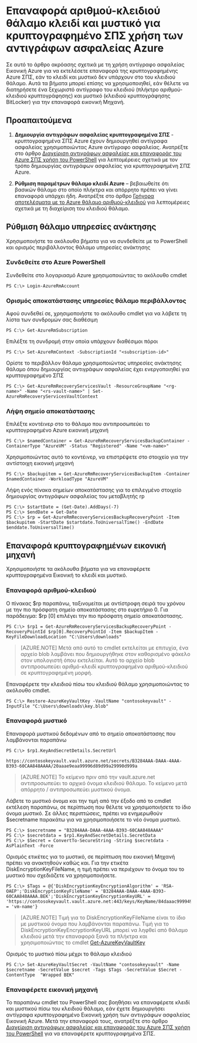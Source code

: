 <properties
    pageTitle="Επαναφορά αριθμού-κλειδιού θάλαμο κλειδί και μυστικό για κρυπτογραφημένο ΣΠΣ χρήση των αντιγράφων ασφαλείας Azure | Microsoft Azure"
    description="Μάθετε πώς μπορείτε να επαναφέρετε κλειδί θάλαμο κλειδί και μυστικό στο αντίγραφο ασφαλείας Azure χρησιμοποιώντας το PowerShell"
    services="backup"
    documentationCenter=""
    authors="JPallavi"
    manager="vijayts"
    editor=""/>

<tags
    ms.service="backup"
    ms.workload="storage-backup-recovery"
    ms.tgt_pltfrm="na"
    ms.devlang="na"
    ms.topic="article"
    ms.date="10/18/2016"
    ms.author="JPallavi" />

# <a name="restore-key-vault-key-and-secret-for-encrypted-vms-using-azure-backup"></a>Επαναφορά αριθμού-κλειδιού θάλαμο κλειδί και μυστικό για κρυπτογραφημένο ΣΠΣ χρήση των αντιγράφων ασφαλείας Azure
Σε αυτό το άρθρο ακρόασης σχετικά με τη χρήση αντίγραφο ασφαλείας Εικονική Azure για να εκτελέσετε επαναφορά της κρυπτογραφημένης Azure ΣΠΣ, εάν το κλειδί και μυστικό δεν υπάρχουν στο του κλειδιού θάλαμο. Αυτά τα βήματα μπορεί επίσης να χρησιμοποιηθεί, εάν θέλετε να διατηρήσετε ένα ξεχωριστό αντίγραφο του κλειδιού (πλήκτρο αριθμού-κλειδιού κρυπτογράφησης) και μυστικό (κλειδιού κρυπτογράφησης BitLocker) για την επαναφορά εικονική Μηχανή.

## <a name="pre-requisites"></a>Προαπαιτούμενα

1. **Δημιουργία αντιγράφων ασφαλείας κρυπτογραφημένα ΣΠΣ** - κρυπτογραφημένα ΣΠΣ Azure έχουν δημιουργηθεί αντίγραφα ασφαλείας χρησιμοποιώντας Azure αντίγραφο ασφαλείας. Ανατρέξτε στο άρθρο [Διαχείριση αντιγράφων ασφαλείας και επαναφοράς του Azure ΣΠΣ χρήση του PowerShell](backup-azure-vms-automation.md) για λεπτομέρειες σχετικά με τον τρόπο δημιουργίας αντιγράφων ασφαλείας για κρυπτογραφημένη ΣΠΣ Azure.

2. **Ρύθμιση παραμέτρων θάλαμο κλειδί Azure** – βεβαιωθείτε ότι βασικών θάλαμο στο οποίο πλήκτρα και απόρρητο πρέπει να γίνει επαναφορά υπάρχει ήδη. Ανατρέξτε στο άρθρο [Γρήγορα αποτελέσματα με το Azure θάλαμο αριθμού-κλειδιού](../key-vault/key-vault-get-started.md) για λεπτομέρειες σχετικά με τη διαχείριση του κλειδιού θάλαμο.

## <a name="setup-recovery-services-vault"></a>Ρύθμιση θάλαμο υπηρεσίες ανάκτησης 
Χρησιμοποιήστε τα ακόλουθα βήματα για να συνδεθείτε με το PowerShell και ορισμός περιβάλλοντος θάλαμο υπηρεσίες ανάκτησης

### <a name="log-in-to-azure-powershell"></a>Συνδεθείτε στο Azure PowerShell 

Συνδεθείτε στο λογαριασμό Azure χρησιμοποιώντας το ακόλουθο cmdlet

```
PS C:\> Login-AzureRmAccount
```

### <a name="set-recovery-services-vault-context"></a>Ορισμός αποκατάστασης υπηρεσίες θάλαμο περιβάλλοντος

Αφού συνδεθεί σε, χρησιμοποιήστε το ακόλουθο cmdlet για να λάβετε τη λίστα των συνδρομών σας διαθέσιμη

```
PS C:\> Get-AzureRmSubscription
```

Επιλέξτε τη συνδρομή στην οποία υπάρχουν διαθέσιμοι πόροι

```
PS C:\> Set-AzureRmContext -SubscriptionId "<subscription-id>"
```

Ορίστε το περιβάλλον θάλαμο χρησιμοποιώντας υπηρεσίες ανάκτησης θάλαμο όπου δημιουργίας αντιγράφων ασφαλείας έχει ενεργοποιηθεί για κρυπτογραφημένο ΣΠΣ

```
PS C:\> Get-AzureRmRecoveryServicesVault -ResourceGroupName "<rg-name>" -Name "<rs-vault-name>" | Set-AzureRmRecoveryServicesVaultContext
```

### <a name="get-recovery-point"></a>Λήψη σημείο αποκατάστασης 

Επιλέξτε κοντέινερ στο το θάλαμο που αντιπροσωπεύει το κρυπτογραφημένο Azure εικονική μηχανή

```
PS C:\> $namedContainer = Get-AzureRmRecoveryServicesBackupContainer -ContainerType "AzureVM" -Status "Registered" -Name "<vm-name>"
```

Χρησιμοποιώντας αυτό το κοντέινερ, να επιστρέψετε στο στοιχείο για την αντίστοιχη εικονική μηχανή

```
PS C:\> $backupitem = Get-AzureRmRecoveryServicesBackupItem -Container $namedContainer -WorkloadType "AzureVM"
```

Λήψη ενός πίνακα σημείων αποκατάστασης για το επιλεγμένο στοιχείο δημιουργίας αντιγράφων ασφαλείας του μεταβλητής rp

```
PS C:\> $startDate = (Get-Date).AddDays(-7)
PS C:\> $endDate = Get-Date
PS C:\> $rp = Get-AzureRmRecoveryServicesBackupRecoveryPoint -Item $backupitem -StartDate $startdate.ToUniversalTime() -EndDate $enddate.ToUniversalTime()
```

## <a name="restore-encrypted-virtual-machine"></a>Επαναφορά κρυπτογραφημένων εικονική μηχανή
Χρησιμοποιήστε τα ακόλουθα βήματα για να επαναφέρετε κρυπτογραφημένα Εικονική το κλειδί και μυστικό.

### <a name="restore-key"></a>Επαναφορά αριθμού-κλειδιού

Ο πίνακας $rp παραπάνω, ταξινομείται με αντίστροφη σειρά του χρόνου με την πιο πρόσφατη σημείο αποκατάστασης στο ευρετήριο 0. Για παράδειγμα: $rp [0] επιλέγει την πιο πρόσφατη σημείο αποκατάστασης.

```
PS C:\> $rp1 = Get-AzureRmRecoveryServicesBackupRecoveryPoint -RecoveryPointId $rp[0].RecoveryPointId -Item $backupItem -KeyFileDownloadLocation "C:\Users\downloads"
```

> [AZURE.NOTE]
Μετά από αυτό το cmdlet εκτελείται με επιτυχία, ένα αρχείο blob λαμβάνει που δημιουργήθηκε στον καθορισμένο φάκελο στον υπολογιστή όπου εκτελείται. Αυτό το αρχείο blob αντιπροσωπεύει αριθμό-κλειδί κρυπτογραφημένα αριθμού-κλειδιού σε κρυπτογραφημένη μορφή.

Επαναφέρετε την κλειδιού πίσω του κλειδιού θάλαμο χρησιμοποιώντας το ακόλουθο cmdlet. 

```
PS C:\> Restore-AzureKeyVaultKey -VaultName "contosokeyvault" -InputFile "C:\Users\downloads\key.blob"
```

### <a name="restore-secret"></a>Επαναφορά μυστικό

Επαναφορά μυστικού δεδομένων από το σημείο αποκατάστασης που λαμβάνονται παραπάνω

```
PS C:\> $rp1.KeyAndSecretDetails.SecretUrl

https://contosokeyvault.vault.azure.net/secrets/B3284AAA-DAAA-4AAA-B393-60CAA848AAAA/20aaae9eaa99996d89d99a29990d999a
```

> [AZURE.NOTE]
Το κείμενο πριν από την vault.azure.net αντιπροσωπεύει το αρχικό όνομα κλειδιού θάλαμο. Το κείμενο μετά απόρρητο / αντιπροσωπεύει μυστικού όνομα. 

Λάβετε το μυστικό όνομα και την τιμή από την έξοδο από το cmdlet εκτέλεση παραπάνω, σε περίπτωση που θέλετε να χρησιμοποιήσετε το ίδιο όνομα μυστικό. Σε άλλες περιπτώσεις, πρέπει να ενημερωθούν $secretname παρακάτω για να χρησιμοποιήσετε το νέο όνομα μυστικό. 

```
PS C:\> $secretname = "B3284AAA-DAAA-4AAA-B393-60CAA848AAAA"
PS C:\> $secretdata = $rp1.KeyAndSecretDetails.SecretData
PS C:\> $Secret = ConvertTo-SecureString -String $secretdata -AsPlainText -Force
```

Ορισμός ετικέτες για το μυστικό, σε περίπτωση που εικονική Μηχανή πρέπει να ανακτηθούν καθώς και. Για την ετικέτα DiskEncryptionKeyFileName, η τιμή πρέπει να περιέχουν το όνομα του το μυστικό που σχεδιάζετε να χρησιμοποιήσετε. 

```
PS C:\> $Tags = @{'DiskEncryptionKeyEncryptionAlgorithm' = 'RSA-OAEP';'DiskEncryptionKeyFileName' = 'B3284AAA-DAAA-4AAA-B393-60CAA848AAAA.BEK';'DiskEncryptionKeyEncryptionKeyURL' = 'https://contosokeyvault.vault.azure.net:443/keys/KeyName/84daaac999949999030bf99aaa5a9f9';'MachineName' = 'vm-name'}
```

> [AZURE.NOTE]
Τιμή για το DiskEncryptionKeyFileName είναι το ίδιο με μυστικού όνομα που λαμβάνονται παραπάνω. Τιμή για το DiskEncryptionKeyEncryptionKeyURL μπορεί να ληφθεί από θάλαμο κλειδιού μετά την επαναφορά ξανά τα πλήκτρα και χρησιμοποιώντας το cmdlet [Get-AzureKeyVaultKey](https://msdn.microsoft.com/library/dn868053.aspx)   

Ορισμός το μυστικό πίσω μέχρι το θάλαμο κλειδιού

```
PS C:\> Set-AzureKeyVaultSecret -VaultName "contosokeyvault" -Name $secretname -SecretValue $secret -Tags $Tags -SecretValue $Secret -ContentType  "Wrapped BEK"
```

### <a name="restore-virtual-machine"></a>Επαναφέρετε εικονική μηχανή
Το παραπάνω cmdlet του PowerShell σας βοηθήσει να επαναφέρετε κλειδί και μυστικού πίσω του κλειδιού θάλαμο, εάν έχετε δημιουργήσει αντίγραφα κρυπτογραφημένο Εικονική χρήση των αντιγράφων ασφαλείας Εικονική Azure. Μετά την επαναφορά τους, ανατρέξτε στο άρθρο [Διαχείριση αντιγράφων ασφαλείας και επαναφοράς του Azure ΣΠΣ χρήση του PowerShell](backup-azure-vms-automation.md) για να επαναφέρετε κρυπτογραφημένα ΣΠΣ.
